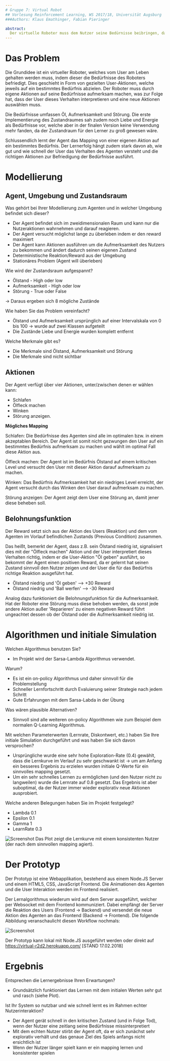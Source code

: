 ```yaml
---
# Gruppe 7: Virtual Robot
## Vorlesung Reinforcement Learning, WS 2017/18, Universität Augsburg
###Authors: Klaus Emathinger, Fabian Pieringer

abstract:
  Der virtuelle Roboter muss dem Nutzer seine Bedürnisse beibringen, damit er am Leben bleibt. Dabei verwendet er den Reinforcement-Algorithmus 'Sarsa-Lambda' um sich an den Nutzer anzupassen. Mit einem konsistenten Nutzer zeigt sich, dass hier das Lernen sehr gut funktioniert.
---
```




# Das Problem

Die Grundidee ist ein virtueller Roboter, welches vom User am Leben gehalten werden muss, indem dieser die Bedürfnisse des Roboters befriedigt. Dies geschieht in Form von gezielten User-Aktionen, welche jeweils auf ein bestimmtes Bedürfnis abzielen. Der Roboter muss durch eigene Aktionen auf seine Bedürfnisse aufmerksam machen, was zur Folge hat, dass der User dieses Verhalten interpretieren und eine neue Aktionen auswählen muss.

Die Bedürfnisse umfassen Öl, Aufmerksamkeit und Störung. Die erste Implementierung des Zustandraumes sah zudem noch Liebe und Energie als Bedürfnisse vor, welche aber in der finalen Version keine Verwendung mehr fanden, da der Zustandraum für den Lerner zu groß gewesen wäre.

Schlussendlich lernt der Agent das Mapping von einer eigenen Aktion auf ein bestimmtes Bedürfnis. Der Lernerfolg hängt zudem stark davon ab, wie gut und wie schnell der User das Verhalten des Agenten versteht und die richtigen Aktionen zur Befriedigung der Bedürfnisse ausführt.

# Modellierung

## Agent, Umgebung und Zustandsraum

Was gehört bei Ihrer Modellierung zum Agenten und in welcher Umgebung befindet sich dieser?
* Der Agent befindet sich im zweidimensionalen Raum und kann nur die Nutzeraktionen wahrnehmen und darauf reagieren.
* Der Agent versucht möglichst lange zu überleben indem er den reward maximiert
* Der Agent kann Aktionen ausführen um die Aufmerksamkeit des Nutzers zu bekommen und ändert dadurch seinen eigenen Zustand
* Deterministische Reaktion/Reward aus der Umgebung
* Stationäres Problem (Agent will überleben)

Wie wird der Zustandsraum aufgespannt?
* Ölstand - High oder low
* Aufmerksamkeit - High oder low
* Störung - True oder False

&rarr; Daraus ergeben sich 8 mögliche Zustände

Wie haben Sie das Problem vereinfacht?
* Ölstand und Aufmerksamkeit ursprünglich auf einer Intervalskala von 0 bis 100 &rarr; wurde auf zwei Klassen aufgeteilt
* Die Zustände Liebe und Energie wurden komplett entfernt

Welche Merkmale gibt es?
* Die Merkmale sind Ölstand, Aufmerksamkeit und Störung
* Die Merkmale sind nicht sichtbar



## Aktionen

Der Agent verfügt über vier Aktionen, unter/zwischen denen er wählen kann:

* Schlafen
* Ölfleck machen
* Winken
* Störung anzeigen.  

**Mögliches Mapping**

Schlafen: Die Bedürfnisse des Agenten sind alle im optimalen bzw. in einem akzeptablen Bereich. Der Agent ist somit nicht gezwungen den User auf ein bestimmtes Bedürfnis aufmerksam zu machen und wählt im optimal Fall diese Aktion aus.

Ölfleck machen: Der Agent ist im Bedürfnis Ölstand auf einem kritischen Level und versucht den User mit dieser Aktion darauf aufmerksam zu machen.

Winken: Das Bedürfnis Aufmerksamkeit hat ein niedriges Level erreicht, der Agent versucht durch das Winken den User darauf aufmerksam zu machen.

Störung anzeigen: Der Agent zeigt dem User eine Störung an, damit jener diese beheben soll.


## Belohnungsfunktion

Der Reward setzt sich aus der Aktion des Users (Reaktion) und dem vom Agenten im Vorlauf befindlichen Zustands (Previous Condition) zusammen.

Das heißt, bemerkt der Agent, dass z.B. sein Ölstand niedrig ist, signalisiert dies mit der "Ölfleck machen" Aktion und der User interpretiert dieses Verhalten richtig, indem er die User-Aktion "Öl geben" ausführt, so bekommt der Agent einen positiven Reward, da er gelernt hat seinen Zustand sinnvoll den Nutzer zeigen und der User die für das Bedürfnis richtige Reaktion ausgeführt hat.

* Ölstand niedrig und 'Öl geben' --> +30 Reward
* Ölstand niedrig und 'Ball werfen' --> -30 Reward

Analog dazu funktioniert die Belohnungsfunktion für die Aufmerksamkeit. Hat der Roboter eine Störung muss diese behoben werden, da sonst jede andere Aktion außer 'Reparieren' zu einem negativen Reward führt ungeachtet dessen ob der Ölstand oder die Aufmerksamkeit niedrig ist.


# Algorithmen und initiale Simulation

Welchen Algorithmus benutzen Sie?
* Im Projekt wird der Sarsa-Lambda Algorithmus verwendet.

Warum?
* Es ist ein on-policy Algorithmus und daher sinnvoll für die Problemstellung
* Schneller Lernfortschritt durch Evaluierung seiner Strategie nach jedem Schritt
* Gute Erfahrungen mit dem Sarsa-Labda in der Übung

Was wären plausible Alternativen?
* Sinnvoll sind alle weiteren on-policy Algorithmen wie zum Beispiel dem normalen Q-Learning Algorithmus.

Mit welchen Parameterwerten (Lernrate, Diskontwert, etc.) haben Sie Ihre initiale Simulation durchgeführt und was haben Sie sich davon versprochen?
* Ursprüngliche wurde eine sehr hohe Exploration-Rate (0.4) gewählt, dass die Lernkurve im Verlauf zu sehr geschwankt ist -> um am Anfang ein besseres Ergebnis zu erzielen wurden initiale Q-Werte für ein sinnvolles mapping gesetzt.
* Um ein sehr schnelles Lernen zu ermöglichen (und den Nutzer nicht zu langweilen) wurde die Lernrate auf 0.8 gesetzt. Das Ergebnis ist aber suboptimal, da der Nutzer immer wieder explorativ neue Aktionen ausprobiert.

Welche anderen Belegungen haben Sie im Projekt festgelegt?
* Lambda 0.1
* Epsilon 0.1
* Gamma 1
* LearnRate 0.3



![Screenshot](figures/performance.JPG)
Das Plot zeigt die Lernkurve mit einem konsistenten Nutzer (der nach dem sinnvollen mapping agiert).

# Der Prototyp

Der Prototyp ist eine Webapplikation, bestehend aus einem Node.JS Server und einem HTML5, CSS, JavaScript Frontend. Die Animationen des Agenten und die User Interaktion werden im Frontend realisiert.

Der Lernalgorithmus wiederum wird auf dem Server ausgeführt, welcher per Websocket mit dem Frontend kommuniziert. Dabei empfängt der Server die Reaktion des Users (Frontend &rarr; Backend) und versendet die neue Aktion des Agenten an das Frontend (Backend &rarr; Frontend). Die folgende Abbildung veranschaulicht diesen Workflow nochmals:


![Screenshot](figures/r2-workflow.png)


Der Prototyp kann lokal mit Node.JS ausgeführt werden oder direkt auf https://virtual-r2d2.herokuapp.com/ [STAND 17.02.2018]

# Ergebnis

Entsprechen die Lernergebnisse Ihren Erwartungen?
* Grundsätzlich funktioniert das Lernen mit dem initialen Werten sehr gut und rasch (siehe Plot).

Ist Ihr System so nutzbar und wie schnell lernt es im Rahmen echter Nutzerinteraktion?
* Der Agent gerät schnell in den kritischen Zustand (und in Folge Tod), wenn der Nutzer eine zeitlang seine Bedürfnisse missinterpretiert
* Mit dem echten Nutzer stirbt der Agent oft, da er sich zunächst sehr explorativ verhält und das genaue Ziel des Spiels anfangs nicht ersichtlich ist
* Wenn der Nutzer länger spielt kann er ein mapping lernen und konsistenter spielen
